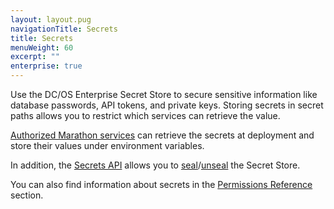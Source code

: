 ```yaml
---
layout: layout.pug
navigationTitle: Secrets
title: Secrets
menuWeight: 60
excerpt: ""
enterprise: true
---
```

Use the DC/OS Enterprise Secret Store to secure sensitive information like database passwords, API tokens, and private keys. Storing secrets in secret paths allows you to restrict which services can retrieve the value.

[Authorized Marathon services](/1.10//security/ent/#spaces) can retrieve the secrets at deployment and store their values under environment variables.

In addition, the [Secrets API](/1.10/security/ent/secrets/secrets-api/) allows you to [seal](/1.10/security/ent/secrets/seal-store/)/[unseal](/1.10/security/ent/secrets/unseal-store/)<!-- and [reinitialize](/1.10/security/ent/secrets/custom-key/)--> the Secret Store.

You can also find information about secrets in the [Permissions Reference](/1.10/security/ent/perms-reference/#secrets) section.
